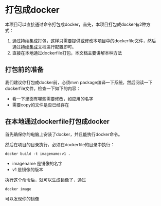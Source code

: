 
# 打包成docker

本项目可以直接通过命令打包成docker，首先，本项目打包成docker有2种方式：

1. 通过持续集成打包，这样只需要提供或修改本项目中的dockerfile文件，然后通过[持续集成](ci.md)文档进行配置即可。
2. 直接在本地通过dockerfile打包，本文档主要讲解本种方法

## 打包前的准备

我们建议你打包成docker前，必须mvn package编译一下系统，然后阅读一下dockerfile文件，检查一下如下的内容：

- 看一下里面有哪些需要修改，如应用的名字
- 需要copy的文件是否已经存在


## 在本地通过dockerfile打包成docker

首先确保你的电脑上安装了docker，并且能执行docker命令。

然后在项目的目录执行，必须在dockerfile的目录中执行：


```shell
docker build -t imagename:v1 . 
```

- imagename 是镜像的名字
- v1 是镜像的版本

执行这个命令后，就可以生成镜像了，通过

```shell
docker image 
```

可以发现你的镜像





   